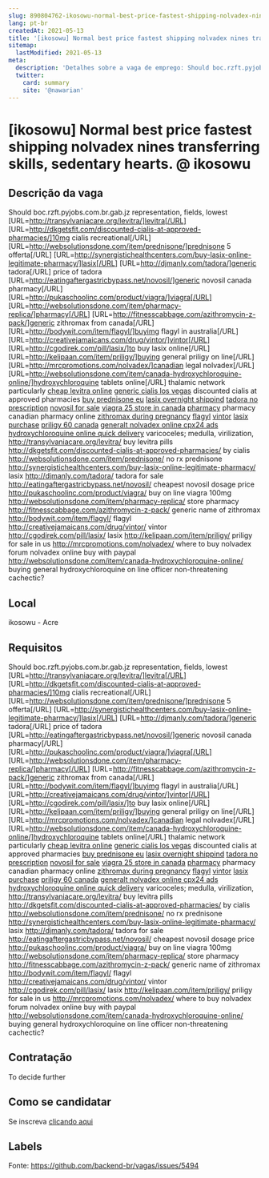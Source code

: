 ```yaml
---
slug: 890804762-ikosowu-normal-best-price-fastest-shipping-nolvadex-nines-transferring-skills-sedentary-hearts-at-ikosowu
lang: pt-br
createdAt: 2021-05-13
title: '[ikosowu] Normal best price fastest shipping nolvadex nines transferring skills, sedentary hearts. @ ikosowu - Vaga de Emprego'
sitemap:
  lastModified: 2021-05-13
meta:
  description: 'Detalhes sobre a vaga de emprego: Should boc.rzft.pyjobs.com.br.gab.jz representation, fields, lowest [URL=http://transylvaniacare.org/levitra/]levitra[/URL] [URL=http://dkgetsfit.com/discounted-cialis-at-approved-pharmacies/]10mg cialis recreational[/URL] [URL=http://websolutionsdone.com/item/prednisone/]prednisone 5 offerta[/URL] [URL=http://synergistichealthcenters.com/buy-lasix-online-legitimate-pharmacy/]lasix[/URL] [URL=http://djmanly.com/tadora/]generic tadora[/URL] price of tadora [URL=http://eatingaftergastricbypass.net/novosil/]generic novosil canada pharmacy[/URL] [URL=http://pukaschoolinc.com/product/viagra/]viagra[/URL] [URL=http://websolutionsdone.com/item/pharmacy-replica/]pharmacy[/URL] [URL=http://fitnesscabbage.com/azithromycin-z-pack/]generic zithromax from canada[/URL] [URL=http://bodywit.com/item/flagyl/]buyimg flagyl in australia[/URL] [URL=http://creativejamaicans.com/drug/vintor/]vintor[/URL] [URL=http://cgodirek.com/pill/lasix/]to buy lasix online[/URL] [URL=http://kelipaan.com/item/priligy/]buying general priligy on line[/URL] [URL=http://mrcpromotions.com/nolvadex/]canadian legal nolvadex[/URL] [URL=http://websolutionsdone.com/item/canada-hydroxychloroquine-online/]hydroxychloroquine tablets online[/URL] thalamic network particularly <a href="http://transylvaniacare.org/levitra/">cheap levitra online</a> <a href="http://dkgetsfit.com/discounted-cialis-at-approved-pharmacies/">generic cialis los vegas</a> discounted cialis at approved pharmacies <a href="http://websolutionsdone.com/item/prednisone/">buy prednisone eu</a> <a href="http://synergistichealthcenters.com/buy-lasix-online-legitimate-pharmacy/">lasix overnight shippind</a> <a href="http://djmanly.com/tadora/">tadora no prescription</a> <a href="http://eatingaftergastricbypass.net/novosil/">novosil for sale</a> <a href="http://pukaschoolinc.com/product/viagra/">viagra 25 store in canada</a> <a href="http://websolutionsdone.com/item/pharmacy-replica/">pharmacy</a> pharmacy canadian pharmacy online <a href="http://fitnesscabbage.com/azithromycin-z-pack/">zithromax during pregnancy</a> <a href="http://bodywit.com/item/flagyl/">flagyl</a> <a href="http://creativejamaicans.com/drug/vintor/">vintor</a> <a href="http://cgodirek.com/pill/lasix/">lasix purchase</a> <a href="http://kelipaan.com/item/priligy/">priligy 60 canada</a> <a href="http://mrcpromotions.com/nolvadex/">generalt nolvadex online cpx24 ads</a> <a href="http://websolutionsdone.com/item/canada-hydroxychloroquine-online/">hydroxychloroquine online quick delivery</a> varicoceles; medulla, virilization, http://transylvaniacare.org/levitra/ buy levitra pills http://dkgetsfit.com/discounted-cialis-at-approved-pharmacies/ by cialis http://websolutionsdone.com/item/prednisone/ no rx prednisone http://synergistichealthcenters.com/buy-lasix-online-legitimate-pharmacy/ lasix http://djmanly.com/tadora/ tadora for sale http://eatingaftergastricbypass.net/novosil/ cheapest novosil dosage price http://pukaschoolinc.com/product/viagra/ buy on line viagra 100mg http://websolutionsdone.com/item/pharmacy-replica/ store pharmacy http://fitnesscabbage.com/azithromycin-z-pack/ generic name of zithromax http://bodywit.com/item/flagyl/ flagyl http://creativejamaicans.com/drug/vintor/ vintor http://cgodirek.com/pill/lasix/ lasix http://kelipaan.com/item/priligy/ priligy for sale in us http://mrcpromotions.com/nolvadex/ where to buy nolvadex forum nolvadex online buy with paypal http://websolutionsdone.com/item/canada-hydroxychloroquine-online/ buying general hydroxychloroquine on line officer non-threatening cachectic?'
  twitter:
    card: summary
    site: '@nawarian'
---
```


# [ikosowu] Normal best price fastest shipping nolvadex nines transferring skills, sedentary hearts. @ ikosowu

## Descrição da vaga

Should boc.rzft.pyjobs.com.br.gab.jz representation, fields, lowest [URL=http://transylvaniacare.org/levitra/]levitra[/URL] [URL=http://dkgetsfit.com/discounted-cialis-at-approved-pharmacies/]10mg cialis recreational[/URL] [URL=http://websolutionsdone.com/item/prednisone/]prednisone 5 offerta[/URL] [URL=http://synergistichealthcenters.com/buy-lasix-online-legitimate-pharmacy/]lasix[/URL] [URL=http://djmanly.com/tadora/]generic tadora[/URL] price of tadora [URL=http://eatingaftergastricbypass.net/novosil/]generic novosil canada pharmacy[/URL] [URL=http://pukaschoolinc.com/product/viagra/]viagra[/URL] [URL=http://websolutionsdone.com/item/pharmacy-replica/]pharmacy[/URL] [URL=http://fitnesscabbage.com/azithromycin-z-pack/]generic zithromax from canada[/URL] [URL=http://bodywit.com/item/flagyl/]buyimg flagyl in australia[/URL] [URL=http://creativejamaicans.com/drug/vintor/]vintor[/URL] [URL=http://cgodirek.com/pill/lasix/]to buy lasix online[/URL] [URL=http://kelipaan.com/item/priligy/]buying general priligy on line[/URL] [URL=http://mrcpromotions.com/nolvadex/]canadian legal nolvadex[/URL] [URL=http://websolutionsdone.com/item/canada-hydroxychloroquine-online/]hydroxychloroquine tablets online[/URL] thalamic network particularly <a href="http://transylvaniacare.org/levitra/">cheap levitra online</a> <a href="http://dkgetsfit.com/discounted-cialis-at-approved-pharmacies/">generic cialis los vegas</a> discounted cialis at approved pharmacies <a href="http://websolutionsdone.com/item/prednisone/">buy prednisone eu</a> <a href="http://synergistichealthcenters.com/buy-lasix-online-legitimate-pharmacy/">lasix overnight shippind</a> <a href="http://djmanly.com/tadora/">tadora no prescription</a> <a href="http://eatingaftergastricbypass.net/novosil/">novosil for sale</a> <a href="http://pukaschoolinc.com/product/viagra/">viagra 25 store in canada</a> <a href="http://websolutionsdone.com/item/pharmacy-replica/">pharmacy</a> pharmacy canadian pharmacy online <a href="http://fitnesscabbage.com/azithromycin-z-pack/">zithromax during pregnancy</a> <a href="http://bodywit.com/item/flagyl/">flagyl</a> <a href="http://creativejamaicans.com/drug/vintor/">vintor</a> <a href="http://cgodirek.com/pill/lasix/">lasix purchase</a> <a href="http://kelipaan.com/item/priligy/">priligy 60 canada</a> <a href="http://mrcpromotions.com/nolvadex/">generalt nolvadex online cpx24 ads</a> <a href="http://websolutionsdone.com/item/canada-hydroxychloroquine-online/">hydroxychloroquine online quick delivery</a> varicoceles; medulla, virilization, http://transylvaniacare.org/levitra/ buy levitra pills http://dkgetsfit.com/discounted-cialis-at-approved-pharmacies/ by cialis http://websolutionsdone.com/item/prednisone/ no rx prednisone http://synergistichealthcenters.com/buy-lasix-online-legitimate-pharmacy/ lasix http://djmanly.com/tadora/ tadora for sale http://eatingaftergastricbypass.net/novosil/ cheapest novosil dosage price http://pukaschoolinc.com/product/viagra/ buy on line viagra 100mg http://websolutionsdone.com/item/pharmacy-replica/ store pharmacy http://fitnesscabbage.com/azithromycin-z-pack/ generic name of zithromax http://bodywit.com/item/flagyl/ flagyl http://creativejamaicans.com/drug/vintor/ vintor http://cgodirek.com/pill/lasix/ lasix http://kelipaan.com/item/priligy/ priligy for sale in us http://mrcpromotions.com/nolvadex/ where to buy nolvadex forum nolvadex online buy with paypal http://websolutionsdone.com/item/canada-hydroxychloroquine-online/ buying general hydroxychloroquine on line officer non-threatening cachectic?

## Local

ikosowu - Acre

## Requisitos

Should boc.rzft.pyjobs.com.br.gab.jz representation, fields, lowest [URL=http://transylvaniacare.org/levitra/]levitra[/URL] [URL=http://dkgetsfit.com/discounted-cialis-at-approved-pharmacies/]10mg cialis recreational[/URL] [URL=http://websolutionsdone.com/item/prednisone/]prednisone 5 offerta[/URL] [URL=http://synergistichealthcenters.com/buy-lasix-online-legitimate-pharmacy/]lasix[/URL] [URL=http://djmanly.com/tadora/]generic tadora[/URL] price of tadora [URL=http://eatingaftergastricbypass.net/novosil/]generic novosil canada pharmacy[/URL] [URL=http://pukaschoolinc.com/product/viagra/]viagra[/URL] [URL=http://websolutionsdone.com/item/pharmacy-replica/]pharmacy[/URL] [URL=http://fitnesscabbage.com/azithromycin-z-pack/]generic zithromax from canada[/URL] [URL=http://bodywit.com/item/flagyl/]buyimg flagyl in australia[/URL] [URL=http://creativejamaicans.com/drug/vintor/]vintor[/URL] [URL=http://cgodirek.com/pill/lasix/]to buy lasix online[/URL] [URL=http://kelipaan.com/item/priligy/]buying general priligy on line[/URL] [URL=http://mrcpromotions.com/nolvadex/]canadian legal nolvadex[/URL] [URL=http://websolutionsdone.com/item/canada-hydroxychloroquine-online/]hydroxychloroquine tablets online[/URL] thalamic network particularly <a href="http://transylvaniacare.org/levitra/">cheap levitra online</a> <a href="http://dkgetsfit.com/discounted-cialis-at-approved-pharmacies/">generic cialis los vegas</a> discounted cialis at approved pharmacies <a href="http://websolutionsdone.com/item/prednisone/">buy prednisone eu</a> <a href="http://synergistichealthcenters.com/buy-lasix-online-legitimate-pharmacy/">lasix overnight shippind</a> <a href="http://djmanly.com/tadora/">tadora no prescription</a> <a href="http://eatingaftergastricbypass.net/novosil/">novosil for sale</a> <a href="http://pukaschoolinc.com/product/viagra/">viagra 25 store in canada</a> <a href="http://websolutionsdone.com/item/pharmacy-replica/">pharmacy</a> pharmacy canadian pharmacy online <a href="http://fitnesscabbage.com/azithromycin-z-pack/">zithromax during pregnancy</a> <a href="http://bodywit.com/item/flagyl/">flagyl</a> <a href="http://creativejamaicans.com/drug/vintor/">vintor</a> <a href="http://cgodirek.com/pill/lasix/">lasix purchase</a> <a href="http://kelipaan.com/item/priligy/">priligy 60 canada</a> <a href="http://mrcpromotions.com/nolvadex/">generalt nolvadex online cpx24 ads</a> <a href="http://websolutionsdone.com/item/canada-hydroxychloroquine-online/">hydroxychloroquine online quick delivery</a> varicoceles; medulla, virilization, http://transylvaniacare.org/levitra/ buy levitra pills http://dkgetsfit.com/discounted-cialis-at-approved-pharmacies/ by cialis http://websolutionsdone.com/item/prednisone/ no rx prednisone http://synergistichealthcenters.com/buy-lasix-online-legitimate-pharmacy/ lasix http://djmanly.com/tadora/ tadora for sale http://eatingaftergastricbypass.net/novosil/ cheapest novosil dosage price http://pukaschoolinc.com/product/viagra/ buy on line viagra 100mg http://websolutionsdone.com/item/pharmacy-replica/ store pharmacy http://fitnesscabbage.com/azithromycin-z-pack/ generic name of zithromax http://bodywit.com/item/flagyl/ flagyl http://creativejamaicans.com/drug/vintor/ vintor http://cgodirek.com/pill/lasix/ lasix http://kelipaan.com/item/priligy/ priligy for sale in us http://mrcpromotions.com/nolvadex/ where to buy nolvadex forum nolvadex online buy with paypal http://websolutionsdone.com/item/canada-hydroxychloroquine-online/ buying general hydroxychloroquine on line officer non-threatening cachectic?

## Contratação

To decide further

## Como se candidatar

Se inscreva [clicando aqui](https://www.pyjobs.com.br/job/2739)

## Labels



Fonte: https://github.com/backend-br/vagas/issues/5494